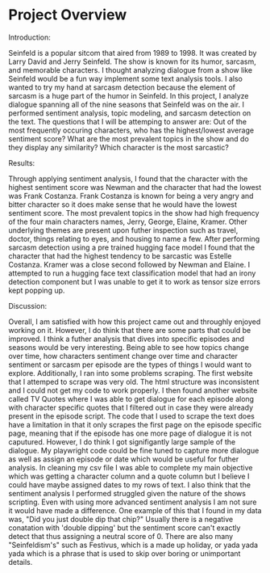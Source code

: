 # Project Overview

Introduction: 

Seinfeld is a popular sitcom that aired from 1989 to 1998. It was created by Larry David and Jerry Seinfeld. The show is known for its humor, sarcasm, and memorable characters. I thought analyzing dialogue from a show like Seinfeld would be a fun way implement some text analysis tools. I also wanted to try my hand at sarcasm detection because the element of sarcasm is a huge part of the humor in Seinfeld. In this project, I analyze dialogue spanning all of the nine seasons that Seinfeld was on the air. I performed sentiment analysis, topic modeling, and sarcasm detection on the text. The questions that I will be attemping to answer are: Out of the most frequently occuring characters, who has the highest/lowest average sentiment score? What are the most prevalent topics in the show and do they display any similarity? Which character is the most sarcastic?

Results: 

Through applying sentiment analysis, I found that the character with the highest sentiment score was Newman and the character that had the lowest was Frank Costanza. Frank Costanza is known for being a very angry and bitter character so it does make sense that he would have the lowest sentiment score. The most prevalent topics in the show had high frequency of the four main characters names, Jerry, George, Elaine, Kramer. Other underlying themes are present upon futher inspection such as travel, doctor, things relating to eyes, and housing to name a few. After performing sarcasm detection using a pre trained hugging face model I found that the character that had the highest tendency to be sarcastic was Estelle Costanza. Kramer was a close second followed by Newman and Elaine. I attempted to run a hugging face text classification model that had an irony detection component but I was unable to get it to work as tensor size errors kept popping up.

Discussion: 

Overall, I am satisfied with how this project came out and throughly enjoyed working on it. However, I do think that there are some parts that could be improved. I think a futher analysis that dives into specific episodes and seasons would be very interesting. Being able to see how topics change over time, how characters sentiment change over time and character sentiment or sarcasm per episode are the types of things I would want to explore. Additionally, I ran into some problems scraping. The first website that I attemped to scrape was very old. The html structure was inconsistent and I could not get my code to work properly. I then found another website called TV Quotes where I was able to get dialogue for each episode along with character specific quotes that I filtered out in case they were already present in the episode script. The code that I used to scrape the text does have a limitation in that it only scrapes the first page on the episode specific page, meaning that if the episode has one more page of dialogue it is not caputured. However, I do think I got signifigantly large sample of the dialogue. My playwright code could be fine tuned to capture more dialogue as well as assign an episode or date which would be useful for futher analysis. In cleaning my csv file I was able to complete my main objective which was getting a character column and a quote column but I believe I could have maybe assigned dates to my rows of text. I also think that the sentiment analysis I performed struggled given the nature of the shows scripting. Even with using more advanced sentiment analysis I am not sure it would have made a difference. One example of this that I found in my data was, "Did you just double dip that chip?" Usually there is a negative conatation with 'double dipping' but the sentiment score can't exactly detect that thus assigning a neutral score of 0. There are also many "Seinfeldism's" such as Festivus, which is a made up holiday, or yada yada yada which is a phrase that is used to skip over boring or unimportant details.
